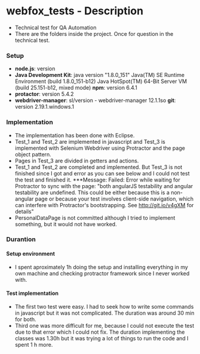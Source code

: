 # webfox_tests - Description
* Technical test for QA Automation
* There are the folders inside the project. Once for question in the technical test.

### Setup
* **node.js**: 
		version
* **Java Development Kit**: 
		java version "1.8.0_151"
		Java(TM) SE Runtime Environment (build 1.8.0_151-b12)
		Java HotSpot(TM) 64-Bit Server VM (build 25.151-b12, mixed mode)
 **npm**: 
		version 6.4.1
* **protactor**: 
		version 5.4.2
* **webdriver-manager**: 
		sI/version - webdriver-manager 12.1.1so
 **git**: 
		version 2.19.1.windows.1

### Implementation
* The implementation has been done with Eclipse.
* Test_1 and Test_2 are implemented in javascript and Test_3 is implemented with Selenium Webdriver using Protractor and the page object pattern.
* Pages in Test_3 are divided in getters and actions.
* Test_1 and Test_2 are completed and implemented. But Test_3 is not finished since I got and error as you can see below and I could not test the test and finished it.
  ***Message:
    Failed: Error while waiting for Protractor to sync with the page: "both angularJS testability and angular testability are undefined.  This could be either because this is a non-angular page or because your test involves client-side navigation, which can interfere with Protractor's bootstrapping.  See http://git.io/v4gXM for details"
* PersonalDataPage is not committed although I tried to implement something, but it would not have worked.

### Durantion

#### Setup environment
* I spent aproximately 1h doing the setup and installing everything in my own machine and checking protractor framework since I never worked with.

#### Test implementation
* The first two test were easy. I had to seek how to write some commands in javascript but it was not complicated. The duration was around 30 min for both.
* Third one was more difficult for me, because I could not execute the test due to that error which I could not fix. The duration implementing the classes was 1.30h but it was trying a lot of things to run the code and I spent 1 h more.
 








